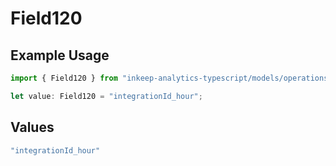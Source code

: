 # Field120

## Example Usage

```typescript
import { Field120 } from "inkeep-analytics-typescript/models/operations";

let value: Field120 = "integrationId_hour";
```

## Values

```typescript
"integrationId_hour"
```